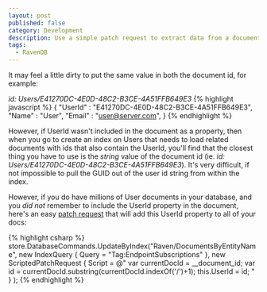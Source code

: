 ```yaml
---
layout: post
published: false
category: Development
description: Use a simple patch request to extract data from a document id and save as a new property on the document with RavenDB
tags: 
  - RavenDB
---
```


It may feel a little dirty to put the same value in both the document id, for example:

_id: Users/E41270DC-4E0D-48C2-B3CE-4A51FFB649E3_
{% highlight javascript %}
{
   "UserId" : "E41270DC-4E0D-48C2-B3CE-4A51FFB649E3",
   "Name" : "User",
   "Email" : "user@server.com",
 }
{% endhighlight %}

 However, if UserId wasn't included in the document as a property, then when you go to create an index on Users that needs to load related documents with ids that also contain the UserId, you'll find that the closest thing you have to use is the _string_ value of the document id (ie. _id: Users/E41270DC-4E0D-48C2-B3CE-4A51FFB649E3_).  It's very difficult, if not impossible to pull the GUID out of the user id string from within the index. 
 
 However, if you do have millions of User documents in your database, and you *did not* remember to include the UserId property in the document, here's an easy [patch request](http://ravendb.net/docs/2.5/client-api/partial-document-updates) that will add this UserId property to all of your docs:
 
 {% highlight csharp %}
  store.DatabaseCommands.UpdateByIndex("Raven/DocumentsByEntityName",
                new IndexQuery { Query = "Tag:EndpointSubscriptions" },
                new ScriptedPatchRequest
                {
                    Script = @"
                        var currentDocId = __document_id;
                        var id = currentDocId.substring(currentDocId.indexOf('/')+1);
                        this.UserId = id;
                        "
                }
                );
{% endhighlight %}